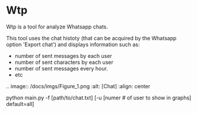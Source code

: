 Wtp
=======

Wtp is a tool for analyze Whatsapp chats.

This tool uses the chat histoty (that can be acquired by the Whatsapp option 'Export chat') and displays information such as:

- number of sent messages by each user
- number of sent characters by each user
- number of sent messages every hour.
- etc

.. image:: /docs/imgs/Figure_1.png
    :alt: [Chat]
    :align: center

python main.py -f [path/to/chat.txt] [-u [numer # of user to show in graphs] default=all]